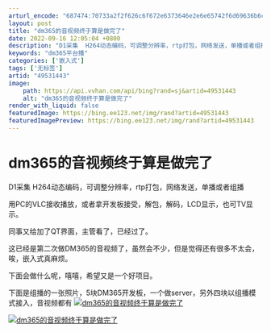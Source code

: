```yaml
---
arturl_encode: "687474:70733a2f2f626c6f672e6373646e2e6e65742f6d69636b6c66:2f61727469636c652f64657461696c732f3439353331343433"
layout: post
title: "dm365的音视频终于算是做完了"
date: 2022-09-16 12:05:04 +0800
description: "D1采集  H264动态编码，可调整分辨率，rtp打包，网络发送，单播或者组播 用PC的VLC接收播"
keywords: "dm365平台播"
categories: ['嵌入式']
tags: ['无标签']
artid: "49531443"
image:
    path: https://api.vvhan.com/api/bing?rand=sj&artid=49531443
    alt: "dm365的音视频终于算是做完了"
render_with_liquid: false
featuredImage: https://bing.ee123.net/img/rand?artid=49531443
featuredImagePreview: https://bing.ee123.net/img/rand?artid=49531443
---
```


# dm365的音视频终于算是做完了

D1采集
H264动态编码，可调整分辨率，rtp打包，网络发送，单播或者组播

用PC的VLC接收播放，或者拿开发板接受，解包，解码，LCD显示，也可TV显示。

同事又给加了QT界面，主管看了，已经过了。

这已经是第二次做DM365的音视频了，虽然会不少，但是觉得还有很多不太会，唉，嵌入式真麻烦。

下面会做什么呢，嘻嘻，希望又是一个好项目。

下面是组播的一张照片，5块DM365开发板，一个做server，另外四块以组播模式接入，音视频都有
[![dm365的音视频终于算是做完了](https://i-blog.csdnimg.cn/blog_migrate/a4c26d1e5885305701be709a3d33442f.gif "dm365的音视频终于算是做完了")](http://photo.blog.sina.com.cn/showpic.html#blogid=613480a50100n5jj&url=http://s14.sinaimg.cn/orignal/613480a5t963c2ba8b30d)
  
  
[![dm365的音视频终于算是做完了](https://i-blog.csdnimg.cn/blog_migrate/a4c26d1e5885305701be709a3d33442f.gif "dm365的音视频终于算是做完了")](http://photo.blog.sina.com.cn/showpic.html#blogid=613480a50100n5jj&url=http://s7.sinaimg.cn/orignal/613480a5t963c48073a06)